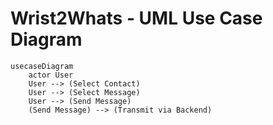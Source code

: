 # Wrist2Whats - UML Use Case Diagram
```mermaid
usecaseDiagram
    actor User
    User --> (Select Contact)
    User --> (Select Message)
    User --> (Send Message)
    (Send Message) --> (Transmit via Backend)
```
